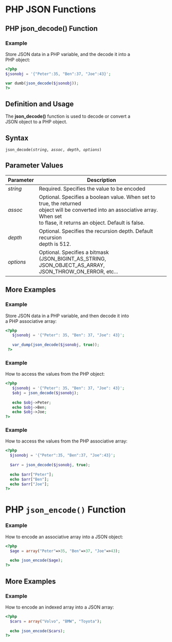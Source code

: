 <h1>PHP JSON Functions</h1>

<h2>PHP json_decode() Function</h2>
<h3>Example</h3>
<p>Store JSON data in a PHP variable, and the decode it into a
  </br>PHP object:</p>
  
``` php
<?php
$jsonobj = '{"Peter":35, "Ben":37, "Joe":43}';

var dumb(json_decode($jsonobj));
?>
```

<h2>Definition and Usage</h2>
<p>The <b>json_decode()</b> function is used to decode or convert a
  </br>JSON object to a PHP object.</p>

<h2>Syntax</h2>
<p><code>json_decode(<i>string</i>, <i>assoc</i>, <i>depth</i>, <i>options</i>)</code><p>

<h2> Parameter Values</h2>
<table>
<thead>
   <tr>
      <th>Parameter</th>
      <th>Description</th>
    </tr>
  </thead>
  
<tr>
<td><i>string</i></td>
<td>Required. Specifies the value to be encoded</td>
</tr>

<tr>
<td><i>assoc</i></td>
<td>Optional. Specifies a boolean value. When set to true, the returned
  </br>object will be converted into an associative array. When set 
  </br>to flase, it returns an object. Default is false.</td>
</tr>

<tr>
  <td><i>depth</i></td>
  <td>Optional. Specifies the recursion depth. Default recursion
    </br>depth is 512.</td>
</tr>

<tr>
  <td><i>options</i></td>
  <td>Optional. Specifies a bitmask
    </br>(JSON_BIGINT_AS_STRING,
    </br>JSON_OBJECT_AS_ARRAY,
    </br>JSON_THROW_ON_ERROR, etc...</td>
</tr>
</table>

<h2>More Examples</h2>
<h3>Example</h3>
<p>Store JSON data in a PHP variable, and then decode it into
  </br>a PHP associative array:</p>
  
``` php
<?php
   $jsonobj = '{"Peter": 35, "Ben": 37, "Joe": 43}';
   
   var_dump(json_decode($jsonobj, true));
 ?>
```

<h3>Example</h3>
<p>How to access the values from the PHP object:</p>

``` php
<?php
   $jsonobj = '{"Peter": 35, "Ben": 37, "Joe": 43}';
   $obj = json_decode($jsonobj);
   
   echo $obj->Peter;
   echo $obj->Ben;
   echo $obj->Joe;
?>
```

<h3>Example</h3>
<p>How to access the values from the PHP associative array:</p>

``` php
<?php
  $jsonobj = '{"Peter":35, "Ben":37, "Joe":43}';
  
  $arr = json_decode($jsonobj, true);
  
  echo $arr["Peter"];
  echo $arr["Ben"];
  echo $arr["Joe"];
?>
```

<h1>PHP <code>json_encode()</code> Function</h1>
<h3>Example</h3>
<p>How to encode an associative array into a JSON object:</p>

``` php
<?php
  $age = array("Peter"=>35, "Ben"=>37, "Joe"=>43);
  
  echo json_encode($age);
?>
```

<h2>More Examples</h2>
<h3>Example</h3>
<p>How to encode an indexed array into a JSON array:</p>

``` php
<?php
  $cars = array("Volvo", "BMW", "Toyota");
  
  echo json_encode($cars);
?>
```

